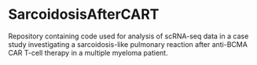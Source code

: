 # SarcoidosisAfterCART
Repository containing code used for analysis of scRNA-seq data in a case study investigating a sarcoidosis-like pulmonary reaction after anti-BCMA CAR T-cell therapy in a multiple myeloma patient.
